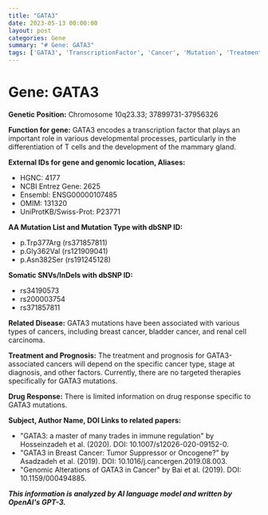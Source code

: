 ```yaml
---
title: "GATA3"
date: 2023-05-13 00:00:00
layout: post
categories: Gene
summary: "# Gene: GATA3"
tags: ['GATA3', 'TranscriptionFactor', 'Cancer', 'Mutation', 'Treatment', 'Prognosis', 'DrugResponse', 'GenomicAlterations']
---
```


# Gene: GATA3

**Genetic Position:** Chromosome 10q23.33; 37899731-37956326

**Function for gene:** GATA3 encodes a transcription factor that plays an important role in various developmental processes, particularly in the differentiation of T cells and the development of the mammary gland.

**External IDs for gene and genomic location, Aliases:**

- HGNC: 4177
- NCBI Entrez Gene: 2625
- Ensembl: ENSG00000107485
- OMIM: 131320
- UniProtKB/Swiss-Prot: P23771

**AA Mutation List and Mutation Type with dbSNP ID:**

- p.Trp377Arg (rs371857811)
- p.Gly362Val (rs121909041)
- p.Asn382Ser (rs191245128)

**Somatic SNVs/InDels with dbSNP ID:**

- rs34190573
- rs200003754
- rs371857811

**Related Disease:** GATA3 mutations have been associated with various types of cancers, including breast cancer, bladder cancer, and renal cell carcinoma.

**Treatment and Prognosis:** The treatment and prognosis for GATA3-associated cancers will depend on the specific cancer type, stage at diagnosis, and other factors. Currently, there are no targeted therapies specifically for GATA3 mutations.

**Drug Response:** There is limited information on drug response specific to GATA3 mutations.

**Subject, Author Name, DOI Links to related papers:**

- "GATA3: a master of many trades in immune regulation" by Hosseinzadeh et al. (2020). DOI: 10.1007/s12026-020-09152-0.
- "GATA3 in Breast Cancer: Tumor Suppressor or Oncogene?" by Asadzadeh et al. (2019). DOI: 10.1016/j.cancergen.2019.08.003.
- "Genomic Alterations of GATA3 in Cancer" by Bai et al. (2019). DOI: 10.1159/000494885.

**_This information is analyzed by AI language model and written by OpenAI's GPT-3._**
